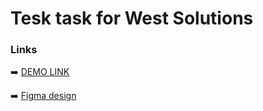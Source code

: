 # Tesk task for West Solutions

### Links

➡️ [DEMO LINK](https://anastasiia-nikita.github.io/test-tack-cars-west-sol/)

➡️ [Figma design](https://www.figma.com/file/UlBnJHOSYkW4KEPwusZfNQ/Test-task?node-id=1%3A93)
